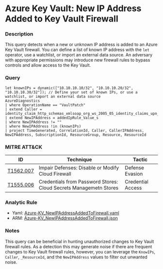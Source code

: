 # Azure Key Vault: New IP Address Added to Key Vault Firewall

### Description
This query detects when a new or unknown IP address is added to an Azure Key Vault firewall.  You can define a list of known IP address with the `let` operator, use a watchlist, or import an external data source. An adversary with appropriate permissions may introduce new firewall rules to bypass controls and allow access to the Key Vault.

### Query
```kql
let knownIPs = dynamic(["10.10.10.10/32", "10.10.10.20/32", "10.10.10.30/32"]); // Define your set of known IPs, or use a watchlist, or import an external data source
AzureDiagnostics
| where OperationName == "VaultPatch"
| extend Caller = identity_claim_http_schemas_xmlsoap_org_ws_2005_05_identity_claims_upn_s
| extend NewIPAddress = addedIpRule_Value_s
| where NewIPAddress != ""
| where NewIPAddress !in (knownIPs)
| project TimeGenerated, CorrelationId, Caller, CallerIPAddress, NewIPAddress, SubscriptionId, ResourceGroup, Resource, ResourceId
```

### MITRE ATT&CK
| ID | Technique | Tactic |
|----|-----------|--------|
| [T1562.007](https://attack.mitre.org/techniques/T1562/007/) | Impair Defenses: Disable or Modify Cloud Firewall | Defense Evasion |
| [T1555.006](https://attack.mitre.org/techniques/T1555/006/) | Credentials from Password Stores: Cloud Secrets Managemetn Stores | Credential Access |

### Analytic Rule
- Yaml: [Azure-KV_NewIPAddressAddedToFirewall.yaml](https://github.com/KernelCaleb/Kustonomicon/blob/main/Analytic%20Rules/Azure%20Key%20Vault/Azure-KV_NewIPAddressAddedToFirewall.yaml)
- ARM: [Azure-KV_NewIPAddressAddedToFirewall.json](https://github.com/KernelCaleb/Kustonomicon/blob/main/Analytic%20Rules/Azure%20Key%20Vault/Azure-KV_NewIPAddressAddedToFirewall.json)

### Notes
This query can be beneficial in hunting unauthorized changes to Key Vault firewall rules. As a detection this may generate noise if there are frequent changes to Key Vault firewall rules, however, you can leverage the `KnowIPs`, `Caller`, `_ResourceId`, and the `NewIPAddress` values to filter out unwanted noise.

